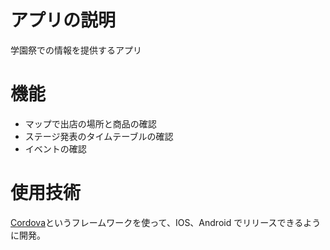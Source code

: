 # アプリの説明

学園祭での情報を提供するアプリ

# 機能

- マップで出店の場所と商品の確認
- ステージ発表のタイムテーブルの確認
- イベントの確認

# 使用技術

[Cordova](https://cordova.apache.org/)というフレームワークを使って、IOS、Android でリリースできるように開発。

